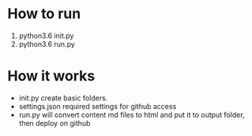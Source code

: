 # How to run
1. python3.6 init.py
2. python3.6 run.py

# How it works
* init.py create basic folders.
* settings.json required settings for github access
* run.py will convert content md files to html and put it to output folder, then deploy on github
